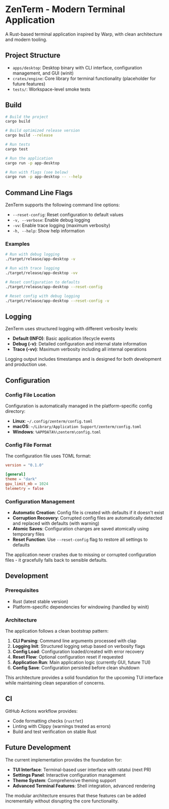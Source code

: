 # ZenTerm - Modern Terminal Application

A Rust-based terminal application inspired by Warp, with clean architecture and modern tooling.

## Project Structure

- `apps/desktop`: Desktop binary with CLI interface, configuration management, and GUI (winit)
- `crates/engine`: Core library for terminal functionality (placeholder for future features)
- `tests/`: Workspace-level smoke tests

## Build

```bash
# Build the project
cargo build

# Build optimized release version
cargo build --release

# Run tests
cargo test

# Run the application
cargo run -p app-desktop

# Run with flags (see below)
cargo run -p app-desktop -- --help
```

## Command Line Flags

ZenTerm supports the following command line options:

- `--reset-config`: Reset configuration to default values
- `-v, --verbose`: Enable debug logging  
- `-vv`: Enable trace logging (maximum verbosity)
- `-h, --help`: Show help information

### Examples

```bash
# Run with debug logging
./target/release/app-desktop -v

# Run with trace logging  
./target/release/app-desktop -vv

# Reset configuration to defaults
./target/release/app-desktop --reset-config

# Reset config with debug logging
./target/release/app-desktop --reset-config -v
```

## Logging

ZenTerm uses structured logging with different verbosity levels:

- **Default (INFO)**: Basic application lifecycle events
- **Debug (-v)**: Detailed configuration and internal state information  
- **Trace (-vv)**: Maximum verbosity including all internal operations

Logging output includes timestamps and is designed for both development and production use.

## Configuration

### Config File Location

Configuration is automatically managed in the platform-specific config directory:

- **Linux**: `~/.config/zenterm/config.toml`
- **macOS**: `~/Library/Application Support/zenterm/config.toml`  
- **Windows**: `%APPDATA%\zenterm\config.toml`

### Config File Format

The configuration file uses TOML format:

```toml
version = "0.1.0"

[general]
theme = "dark"
gpu_limit_mb = 1024
telemetry = false
```

### Configuration Management

- **Automatic Creation**: Config file is created with defaults if it doesn't exist
- **Corruption Recovery**: Corrupted config files are automatically detected and replaced with defaults (with warning)
- **Atomic Saves**: Configuration changes are saved atomically using temporary files
- **Reset Function**: Use `--reset-config` flag to restore all settings to defaults

The application never crashes due to missing or corrupted configuration files - it gracefully falls back to sensible defaults.

## Development

### Prerequisites

- Rust (latest stable version)
- Platform-specific dependencies for windowing (handled by winit)

### Architecture

The application follows a clean bootstrap pattern:

1. **CLI Parsing**: Command line arguments processed with clap
2. **Logging Init**: Structured logging setup based on verbosity flags  
3. **Config Load**: Configuration loaded/created with error recovery
4. **Reset Flow**: Optional configuration reset if requested
5. **Application Run**: Main application logic (currently GUI, future TUI)
6. **Config Save**: Configuration persisted before clean shutdown

This architecture provides a solid foundation for the upcoming TUI interface while maintaining clean separation of concerns.

## CI

GitHub Actions workflow provides:
- Code formatting checks (`rustfmt`)
- Linting with Clippy (warnings treated as errors)
- Build and test verification on stable Rust

## Future Development

The current implementation provides the foundation for:
- **TUI Interface**: Terminal-based user interface with ratatui (next PR)
- **Settings Panel**: Interactive configuration management
- **Theme System**: Comprehensive theming support
- **Advanced Terminal Features**: Shell integration, advanced rendering

The modular architecture ensures that these features can be added incrementally without disrupting the core functionality.

